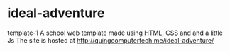 # ideal-adventure

template-1
A school web template made using HTML, CSS and and a little Js
The site is hosted at http://quingcomputertech.me/ideal-adventure/
